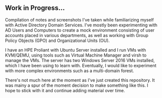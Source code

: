 ## Work in Progress...
Compilation of notes and screenshots I've taken while familiarizing myself with Active Directory Domain Services. I've mostly been experimenting with AD Users and Computers to create a mock environment consisting of user accounts placed in various departments, as well as working with Group Policy Objects (GPO) and Organizational Units (OU).

I have an HPE Proliant with Ubuntu Server installed and I run VMs with KVM/QEMU, using tools such as Virtual Machine Manager and virsh to manage the VMs.
The server has two Windows Server 2016 VMs installed, which I have been using to learn with. Eventually, I would like to experiment with more complex environments such as a multi-domain forest.

There's not much here at the moment as I've just created this repository. It was mainy a spur of the moment decision to make something like this. I hope to stick with it and continue adding material over time.
